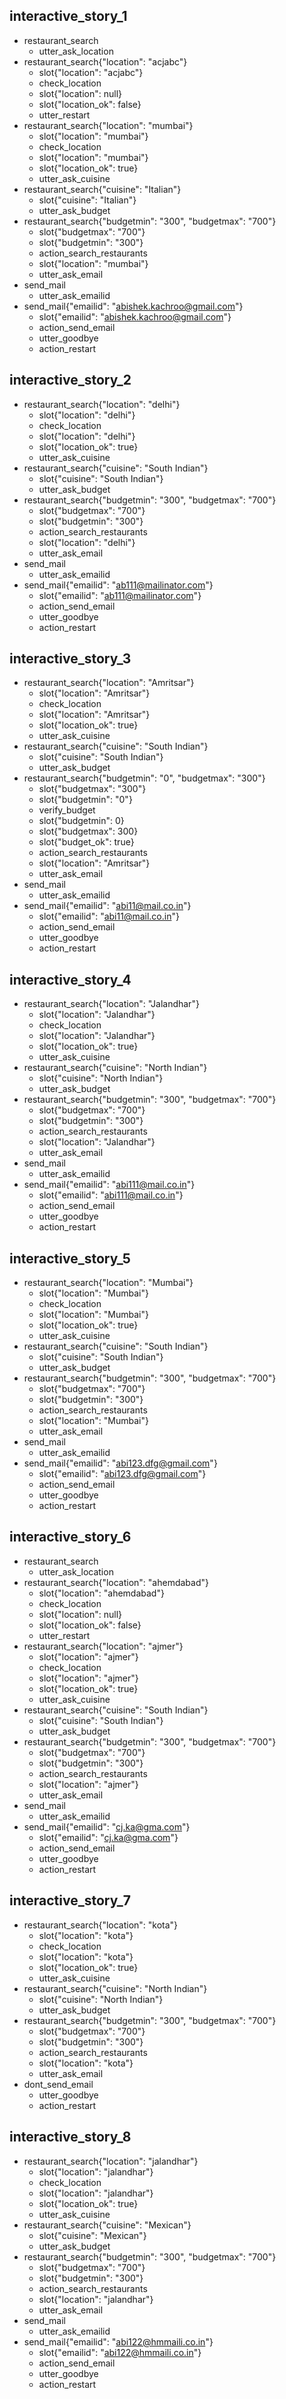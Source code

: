 
## interactive_story_1
* restaurant_search
    - utter_ask_location
* restaurant_search{"location": "acjabc"}
    - slot{"location": "acjabc"}
    - check_location
    - slot{"location": null}
    - slot{"location_ok": false}
    - utter_restart
* restaurant_search{"location": "mumbai"}
    - slot{"location": "mumbai"}
    - check_location
    - slot{"location": "mumbai"}
    - slot{"location_ok": true}
    - utter_ask_cuisine
* restaurant_search{"cuisine": "Italian"}
    - slot{"cuisine": "Italian"}
    - utter_ask_budget
* restaurant_search{"budgetmin": "300", "budgetmax": "700"}
    - slot{"budgetmax": "700"}
    - slot{"budgetmin": "300"}
    - action_search_restaurants
    - slot{"location": "mumbai"}
    - utter_ask_email
* send_mail
    - utter_ask_emailid
* send_mail{"emailid": "abishek.kachroo@gmail.com"}
    - slot{"emailid": "abishek.kachroo@gmail.com"}
    - action_send_email
    - utter_goodbye
    - action_restart

## interactive_story_2
* restaurant_search{"location": "delhi"}
    - slot{"location": "delhi"}
    - check_location
    - slot{"location": "delhi"}
    - slot{"location_ok": true}
    - utter_ask_cuisine
* restaurant_search{"cuisine": "South Indian"}
    - slot{"cuisine": "South Indian"}
    - utter_ask_budget
* restaurant_search{"budgetmin": "300", "budgetmax": "700"}
    - slot{"budgetmax": "700"}
    - slot{"budgetmin": "300"}
    - action_search_restaurants
    - slot{"location": "delhi"}
    - utter_ask_email
* send_mail
    - utter_ask_emailid
* send_mail{"emailid": "ab111@mailinator.com"}
    - slot{"emailid": "ab111@mailinator.com"}
    - action_send_email
    - utter_goodbye
    - action_restart

## interactive_story_3
* restaurant_search{"location": "Amritsar"}
    - slot{"location": "Amritsar"}
    - check_location
    - slot{"location": "Amritsar"}
    - slot{"location_ok": true}
    - utter_ask_cuisine
* restaurant_search{"cuisine": "South Indian"}
    - slot{"cuisine": "South Indian"}
    - utter_ask_budget
* restaurant_search{"budgetmin": "0", "budgetmax": "300"}
    - slot{"budgetmax": "300"}
    - slot{"budgetmin": "0"}
    - verify_budget
    - slot{"budgetmin": 0}
    - slot{"budgetmax": 300}
    - slot{"budget_ok": true}
    - action_search_restaurants
    - slot{"location": "Amritsar"}
    - utter_ask_email
* send_mail
    - utter_ask_emailid
* send_mail{"emailid": "abi11@mail.co.in"}
    - slot{"emailid": "abi11@mail.co.in"}
    - action_send_email
    - utter_goodbye
    - action_restart

## interactive_story_4
* restaurant_search{"location": "Jalandhar"}
    - slot{"location": "Jalandhar"}
    - check_location
    - slot{"location": "Jalandhar"}
    - slot{"location_ok": true}
    - utter_ask_cuisine
* restaurant_search{"cuisine": "North Indian"}
    - slot{"cuisine": "North Indian"}
    - utter_ask_budget
* restaurant_search{"budgetmin": "300", "budgetmax": "700"}
    - slot{"budgetmax": "700"}
    - slot{"budgetmin": "300"}
    - action_search_restaurants
    - slot{"location": "Jalandhar"}
    - utter_ask_email
* send_mail
    - utter_ask_emailid
* send_mail{"emailid": "abi111@mail.co.in"}
    - slot{"emailid": "abi111@mail.co.in"}
    - action_send_email
    - utter_goodbye
    - action_restart

## interactive_story_5
* restaurant_search{"location": "Mumbai"}
    - slot{"location": "Mumbai"}
    - check_location
    - slot{"location": "Mumbai"}
    - slot{"location_ok": true}
    - utter_ask_cuisine
* restaurant_search{"cuisine": "South Indian"}
    - slot{"cuisine": "South Indian"}
    - utter_ask_budget
* restaurant_search{"budgetmin": "300", "budgetmax": "700"}
    - slot{"budgetmax": "700"}
    - slot{"budgetmin": "300"}
    - action_search_restaurants
    - slot{"location": "Mumbai"}
    - utter_ask_email
* send_mail
    - utter_ask_emailid
* send_mail{"emailid": "abi123.dfg@gmail.com"}
    - slot{"emailid": "abi123.dfg@gmail.com"}
    - action_send_email
    - utter_goodbye
    - action_restart

## interactive_story_6
* restaurant_search
    - utter_ask_location
* restaurant_search{"location": "ahemdabad"}
    - slot{"location": "ahemdabad"}
    - check_location
    - slot{"location": null}
    - slot{"location_ok": false}
    - utter_restart
* restaurant_search{"location": "ajmer"}
    - slot{"location": "ajmer"}
    - check_location
    - slot{"location": "ajmer"}
    - slot{"location_ok": true}
    - utter_ask_cuisine
* restaurant_search{"cuisine": "South Indian"}
    - slot{"cuisine": "South Indian"}
    - utter_ask_budget
* restaurant_search{"budgetmin": "300", "budgetmax": "700"}
    - slot{"budgetmax": "700"}
    - slot{"budgetmin": "300"}
    - action_search_restaurants
    - slot{"location": "ajmer"}
    - utter_ask_email
* send_mail
    - utter_ask_emailid
* send_mail{"emailid": "cj.ka@gma.com"}
    - slot{"emailid": "cj.ka@gma.com"}
    - action_send_email
    - utter_goodbye
    - action_restart

## interactive_story_7
* restaurant_search{"location": "kota"}
    - slot{"location": "kota"}
    - check_location
    - slot{"location": "kota"}
    - slot{"location_ok": true}
    - utter_ask_cuisine
* restaurant_search{"cuisine": "North Indian"}
    - slot{"cuisine": "North Indian"}
    - utter_ask_budget
* restaurant_search{"budgetmin": "300", "budgetmax": "700"}
    - slot{"budgetmax": "700"}
    - slot{"budgetmin": "300"}
    - action_search_restaurants
    - slot{"location": "kota"}
    - utter_ask_email
* dont_send_email
    - utter_goodbye
    - action_restart

## interactive_story_8
* restaurant_search{"location": "jalandhar"}
    - slot{"location": "jalandhar"}
    - check_location
    - slot{"location": "jalandhar"}
    - slot{"location_ok": true}
    - utter_ask_cuisine
* restaurant_search{"cuisine": "Mexican"}
    - slot{"cuisine": "Mexican"}
    - utter_ask_budget
* restaurant_search{"budgetmin": "300", "budgetmax": "700"}
    - slot{"budgetmax": "700"}
    - slot{"budgetmin": "300"}
    - action_search_restaurants
    - slot{"location": "jalandhar"}
    - utter_ask_email
* send_mail
    - utter_ask_emailid
* send_mail{"emailid": "abi122@hmmaili.co.in"}
    - slot{"emailid": "abi122@hmmaili.co.in"}
    - action_send_email
    - utter_goodbye
    - action_restart
